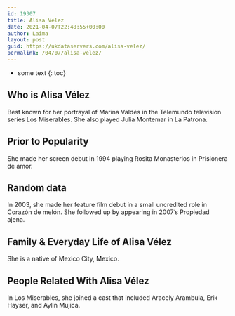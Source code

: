 ```yaml
---
id: 19307
title: Alisa Vélez
date: 2021-04-07T22:48:55+00:00
author: Laima
layout: post
guid: https://ukdataservers.com/alisa-velez/
permalink: /04/07/alisa-velez/
---
```


* some text
{: toc}


## Who is Alisa Vélez
                  
                  
                  
Best known for her portrayal of Marina Valdés in the Telemundo television series Los Miserables. She also played Julia Montemar in La Patrona.
                  
              
            
              
            
                
                
                
## Prior to Popularity
                  
                  
                  
She made her screen debut in 1994 playing Rosita Monasterios in Prisionera de amor.
                  
              
            
              
            
                
                
                
## Random data
                  
                  
                  
In 2003, she made her feature film debut in a small uncredited role in Corazón de melón. She followed up by appearing in 2007&#8217;s Propiedad ajena.
                  
              
            
              
            
                
                
                
## Family & Everyday Life of Alisa Vélez
                  
                  
                  
She is a native of Mexico City, Mexico.
                  
              
            
              
            
                
                
                
## People Related With Alisa Vélez
                  
                  
                  
In Los Miserables, she joined a cast that included Aracely Arambula, Erik Hayser, and Aylin Mujica.
                  
              
            
              
            
                
              
            
              
              
            
            
              
            
          
          
          